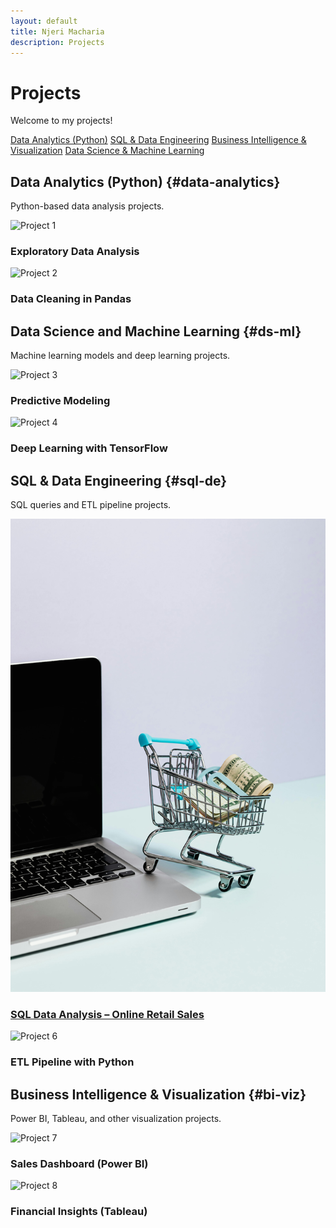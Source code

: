 ```yaml
---
layout: default
title: Njeri Macharia
description: Projects
---
```


# Projects
Welcome to my projects!

<div class="project-nav">
  <a href="#data-analytics" class="project-btn">Data Analytics (Python)</a>
  <a href="#sql-de" class="project-btn">SQL & Data Engineering</a>
  <a href="#bi-viz" class="project-btn">Business Intelligence & Visualization</a>
  <a href="#ds-ml" class="project-btn">Data Science & Machine Learning</a>
</div>



## Data Analytics (Python) {#data-analytics}
Python-based data analysis projects. 

<div class="project-grid">
  <div class="project-tile" onclick="openProject('project1')">
    <img src="assets/images/project1.png" alt="Project 1">
    <h3>Exploratory Data Analysis</h3>
  </div>
  <div class="project-tile" onclick="openProject('project2')">
    <img src="assets/images/project2.png" alt="Project 2">
    <h3>Data Cleaning in Pandas</h3>
  </div>
</div>

## Data Science and Machine Learning {#ds-ml}
Machine learning models and deep learning projects.

<div class="project-grid">
  <div class="project-tile" onclick="openProject('project3')">
    <img src="assets/images/project3.png" alt="Project 3">
    <h3>Predictive Modeling</h3>
  </div>
  <div class="project-tile" onclick="openProject('project4')">
    <img src="assets/images/project4.png" alt="Project 4">
    <h3>Deep Learning with TensorFlow</h3>
  </div>
</div>

## SQL & Data Engineering {#sql-de}
SQL queries and ETL pipeline projects.

<div class="project-grid">
  <div class="project-tile">
  <a href="{{ '/project5' | relative_url }}">
    <img src="assets/images/project5.png" alt="Project 5">
    <h3>SQL Data Analysis – Online Retail Sales</h3>
  </a>
</div>
  <div class="project-tile" onclick="openProject('project6')">
    <img src="assets/images/project6.png" alt="Project 6">
    <h3>ETL Pipeline with Python</h3>
  </div>
</div>

## Business Intelligence & Visualization {#bi-viz}
Power BI, Tableau, and other visualization projects.

<div class="project-grid">
  <div class="project-tile" onclick="openProject('project7')">
    <img src="assets/images/project7.png" alt="Project 7">
    <h3>Sales Dashboard (Power BI)</h3>
  </div>
  <div class="project-tile" onclick="openProject('project8')">
    <img src="assets/images/project8.png" alt="Project 8">
    <h3>Financial Insights (Tableau)</h3>
  </div>
</div>

